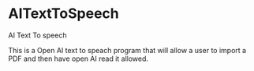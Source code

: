 # AITextToSpeech
AI Text To speech

This is a Open AI text to speach program that will allow a user to import a PDF and then have open AI read it allowed. 
